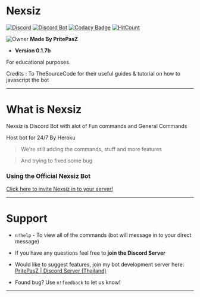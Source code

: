 # Nexsiz

[![Discord](https://discordapp.com/api/guilds/427352186255835146/widget.png)](http://discord.gg/P96Pr33)
[![Discord Bot](https://img.shields.io/badge/DiscordBot-Yes-green.svg)](https://discordapp.com/api/oauth2/authorize?client_id=552076002101297153&permissions=8&scope=bot)
[![Codacy Badge](https://api.codacy.com/project/badge/Grade/ab99310e161c488cb1c624d7f025f354)](https://www.codacy.com/app/PritePasZ/Nexsiz?utm_source=github.com&amp;utm_medium=referral&amp;utm_content=PritePasZ/Nexsiz&amp;utm_campaign=Badge_Grade)
[![HitCount](http://hits.dwyl.com/PritePasZ/Nexsiz.svg)](http://hits.dwyl.com/PritePasZ/Nexsiz)


![Owner](https://cdn.discordapp.com/avatars/346579836292300800/b02ca29aee1ec133c84377bd4235e957.png?size=16)
**Made By PritePasZ**

* **Version 0.1.7b**

For educational purposes.

Credits : To TheSourceCode for their useful guides & tutorial on how to javascript the bot

---

# What is Nexsiz

Nexsiz is Discord Bot with alot of Fun commands and General Commands

Host bot for 24/7
By Heroku

> We're still adding the commands, stuff and more features

>And trying to fixed some bug

### Using the Official Nexsiz Bot

[Click here to invite Nexsiz in to your server!](https://discordapp.com/oauth2/authorize?client_id=552076002101297153&scope=bot&permissions=2146954495)

---

# Support
* `n!help` - To view all of the commands (bot will message in to your direct message)

* If you have any questions feel free to **join the Discord Server**

* Would like to suggest features, join my bot development server here:  [PritePasZ | Discord Server (Thailand)](https://discord.gg/P96Pr33)

* Found bug? Use `n!feedback` to let us know!

---
